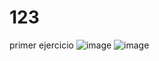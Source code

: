 # 123
primer ejercicio 
![image](https://github.com/user-attachments/assets/f2e0f9fc-6228-4795-8ec3-77727d45305f)
![image](https://github.com/user-attachments/assets/5e16e3f3-98de-4004-8153-dbf600b6947e)

